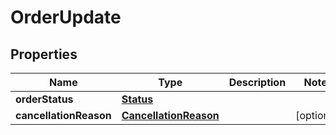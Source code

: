 
# OrderUpdate

## Properties
Name | Type | Description | Notes
------------ | ------------- | ------------- | -------------
**orderStatus** | [**Status**](Status.md) |  | 
**cancellationReason** | [**CancellationReason**](CancellationReason.md) |  |  [optional]



